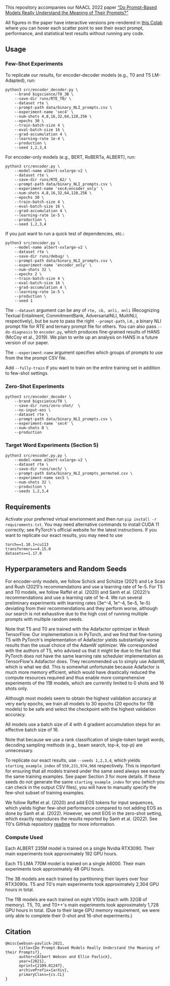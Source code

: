 This repository accompanies our NAACL 2022 paper [“Do Prompt-Based Models Really Understand the Meaning of Their Prompts?”](https://arxiv.org/abs/2109.01247)

All figures in the paper have interactive versions pre-rendered in [this Colab](https://drive.google.com/file/d/1aZgereoKJYbUsADd3V6iorb-Xr06tFzZ/view?usp=sharing) where you can hover each scatter point to see their exact prompt, performance, and statistical test results without running any code.

## Usage

### Few-Shot Experiments
To replicate our results, for encoder-decoder models (e.g., T0 and T5 LM-Adapted), run:
```
python3 src/encoder_decoder.py \
    --brand bigscience/T0_3B \
    --save-dir runs/RTE_T0/ \
    --dataset rte \
    --prompt-path data/binary_NLI_prompts.csv \
    --experiment-name 'sec4' \
    --num-shots 4,8,16,32,64,128,256 \
    --epochs 30 \
    --train-batch-size 4 \
    --eval-batch-size 16 \
    --grad-accumulation 4 \
    --learning-rate 1e-4 \
    --production \
    --seed 1,2,3,4
```

For encoder-only models (e.g., BERT, RoBERTa, ALBERT), run:
```
python3 src/encoder.py \
    --model-name albert-xxlarge-v2 \
    --dataset rte \
    --save-dir runs/RTE_A2/ \
    --prompt-path data/binary_NLI_prompts.csv \
    --experiment-name 'sec4;encoder_only' \
    --num-shots 4,8,16,32,64,128,256 \
    --epochs 30 \
    --train-batch-size 4 \
    --eval-batch-size 16 \
    --grad-accumulation 4 \
    --learning-rate 1e-5 \
    --production \
    --seed 1,2,3,4
```

If you just want to run a quick test of dependencies, etc.:
```
python3 src/encoder.py \
    --model-name albert-xxlarge-v2 \
    --dataset rte \
    --save-dir runs/debug/ \
    --prompt-path data/binary_NLI_prompts.csv \
    --experiment-name 'encoder_only' \
    --num-shots 32 \
    --epochs 2 \
    --train-batch-size 4 \
    --eval-batch-size 16 \
    --grad-accumulation 4 \
    --learning-rate 1e-5 \
    --production \
    --seed 1
```

The `--dataset` argument can be any of `rte, cb, anli, mnli` (Recognizing Textual Entailment, CommitmentBank, AdversarialNLI, MultiNLI, respectively), but be sure to pass the right `--prompt-path`, i.e., a binary NLI prompt file for RTE and ternary prompt file for others. You can also pass `--do-diagnosis` to `encoder.py`, which produces fine-grained results of HANS (McCoy et al., 2019). We plan to write up an analysis on HANS in a future version of our paper. 

The `--experiment-name` argument specifies which groups of prompts to use from the the prompt CSV file.

Add `--fully-train` if you want to train on the entire training set in addition to few-shot settings.


### Zero-Shot Experiments
```
python3 src/encoder_decoder \
    --brand bigscience/T0 \
    --save-dir runs/zero-shot/  \
    --no-input-eos \
    --dataset rte \
    --prompt-path data/binary_NLI_prompts.csv \
    --experiment-name 'sec4' \
    --num-shots 0 \
    --production
```

### Target Word Experiments (Section 5)
```
python3 src/encoder.py.py \
    --model-name albert-xxlarge-v2 \
    --dataset rte \
    --save-dir runs/sec5/ \
    --prompt-path data/binary_NLI_prompts_permuted.csv \
    --experiment-name sec5 \
    --num-shots 32 \
    --production \
    --seeds 1,2,3,4
```

## Requirements
Activate your preferred virtual envrionment and then run `pip install -r requirements.txt`. You may need alternative commands to install CUDA 11 correctly; see PyTorch's official website for the latest instructions. If you want to replicate our exact results, you may need to use
```
torch==1.10.1+cu113
transformers==4.15.0
datasets==1.17.0
```

## Hyperparameters and Random Seeds
For encoder-only models, we follow Schick and Schütze (2021) and Le Scao and Rush (2021)’s recommendations and use a learning rate of 1e-5. For T5 and T0 models, we follow Raffel et al. (2020) and Sanh et al. (2022)’s recommendations and use a learning rate of 1e-4. We run several preliminary experiments with learning rates (3e^-4, 1e^-4, 5e-5, 1e-5) deviating from their recommendations and they perform worse, although our search is not exhaustive due to the high cost of running multiple prompts with multiple random seeds. 

Note that T5 and T0 are trained with the Adafactor optimizer in Mesh TensorFlow. Our implementation is in PyTorch, and we find that fine-tuning T5 with PyTorch's implementation of Adafactor yields substantially worse results than the usual choice of the AdamW optimizer. We corresponded with the authors of T5, who advised us that it might be due to the fact that PyTorch does not have the same learning rate scheduler implementation as TensorFlow's Adafactor does. They recommended us to simply use AdamW, which is what we did. This is somewhat unfortunate because Adafactor is much more memory efficient, which would have drastically reduced the compute resources required and thus enable more comprehensive experiments of the 11B models, which are currently limited to 0 shots and 16 shots only. 

Although most models seem to obtain the highest validation accuracy at very early epochs, we train all models to 30 epochs (20 epochs for 11B models) to be safe and select the checkpoint with the highest validation accuracy. 

All models use a batch size of 4 with 4 gradient accumulation steps for an effective batch size of 16.

Note that because we use a rank classification of single-token target words, decoding sampling methods (e.g., beam search, top-*k*, top-*p*) are unnecessary.

To replicate our exact results, use `--seeds 1,2,3,4`, which yields `starting_example_index` of `550,231,974,966` respectively. This is important for ensuring that all models trained under the same seed always see exactly the same training examples. See paper Section 3 for more details. If these seeds do not generate the same `starting_example_index` for you (which you can check in the output CSV files), you will have to manually specify the few-shot subset of training examples.

We follow Raffel et al. (2020) and add EOS tokens for input sequences, which yields higher few-shot performance compared to not adding EOS as done by Sanh et al. (2022). However, we omit EOS in the zero-shot setting, which exactly reproduces the results reported by Sanh et al. (2022). See T0's GitHub repository [readme](https://github.com/bigscience-workshop/t-zero/tree/master/examples) for more information.

### Compute Used
Each ALBERT 235M model is trained on a single Nvidia RTX3090. Their main experiments took approximately 192 GPU hours.

Each T5 LMA 770M model is trained on a single A6000. Their main experiments took approximately 48 GPU hours.

The 3B models are each trained by partitioning their layers over four RTX3090s. T5 and T0's main experiments took approximately 2,304 GPU hours in total. 

The 11B models are each trained on eight V100s (each with 32GB of memory). T5, T0, and T0++'s main experiments took approximately 1,728 GPU hours in total. (Due to their large GPU memory requirement, we were only able to complete their 0-shot and 16-shot experiments.)


## Citation
```
@misc{webson-pavlick-2021,
      title={Do Prompt-Based Models Really Understand the Meaning of their Prompts?}, 
      author={Albert Webson and Ellie Pavlick},
      year={2021},
      eprint={2109.01247},
      archivePrefix={arXiv},
      primaryClass={cs.CL}
}
```